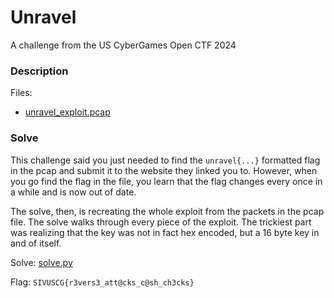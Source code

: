 # Unravel

A challenge from the US CyberGames Open CTF 2024

### Description

Files:
- [unravel_exploit.pcap](./unravel_exploit.pcap)

### Solve

This challenge said you just needed to find the `unravel{...}` formatted flag in the pcap and submit it to the website they linked you to. However, when you go find the flag in the file, you learn that the flag changes every once in a while and is now out of date.

The solve, then, is recreating the whole exploit from the packets in the pcap file. The solve walks through every piece of the exploit. The trickiest part was realizing that the key was not in fact hex encoded, but a 16 byte key in and of itself.

Solve: [solve.py](./solve.py)

Flag: `SIVUSCG{r3vers3_att@cks_c@sh_ch3cks}`